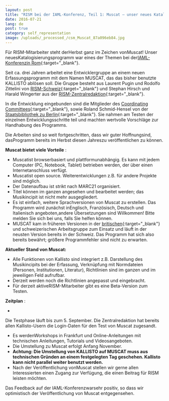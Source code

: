 ```yaml
---
layout: post
title: "RISM bei der IAML-Konferenz, Teil 1: Muscat – unser neues Katalogisierungsprogramm"
date: 2016-07-21
lang: de
post: true
category: self_representation
image: /uploads/_processed_/csm_Muscat_87a096eb84.jpg
---
```



Für RISM-Mitarbeiter steht derHerbst ganz im Zeichen vonMuscat! Unser neuesKatalogisierungsprogramm war eines der Themen bei der[IAML-Konferenzin Rom](http://www.iaml2016.org/){:target="_blank"}.

Seit ca. drei Jahren arbeitet eine Entwicklergruppe an einem neuen Erfassungsprogramm mit dem Namen MUSCAT, das das bisher benutzte KALLISTO ablösen soll. Die Gruppe besteht aus Laurent Pugin und Rodolfo Zittelini von [RISM-Schweiz](http://rism-ch.org/infrastructure/muscat.html){:target="_blank"} und Stephan Hirsch und Harald Wingerter aus der [RISM-Zentralredaktion](http://www.rism.info/de/unternehmen/zentralredaktion.html){:target="_blank"}.

In die Entwicklung eingebunden sind die Mitglieder des [Coordinating Committees](http://www.rism.info/de/unternehmen/internationale-partner.html){:target="_blank"}, sowie Roland Schmid-Hensel von der [Staatsbibliothek zu Berlin](http://staatsbibliothek-berlin.de/){:target="_blank"}. Sie nahmen am Testen der einzelnen Entwicklungsschritte teil und machten wertvolle Vorschläge zur Handhabung des Programms.

Die Arbeiten sind so weit fortgeschritten, dass wir guter Hoffnungsind, dasProgramm bereits im Herbst diesen Jahreszu veröffentlichen zu können.

**Muscat bietet viele Vorteile** :



- Muscatist browserbasiert und plattformunabhängig. Es kann mit jedem Computer (PC, Notebook, Tablet) betrieben werden, der über einen Internetanschluss verfügt.
- Muscatist open source. Weiterentwicklungen z.B. für andere Projekte sind möglich.
- Der Datenaufbau ist strikt nach MARC21 organisiert.
- Titel können im ganzen angesehen und bearbeitet werden; das Musikincipit ist nicht mehr ausgegliedert.
- Es ist einfach, weitere Sprachversionen von Muscat zu erstellen. Das Programm wird zunächst inEnglisch, Französisch, Deutsch und Italienisch angeboten,andere Übersetzungen sind Willkommen! Bitte melden Sie sich bei uns, falls Sie helfen können.
- MUSCAT kam in früheren Versionen in der [britischen](http://www.rism.org.uk/){:target="_blank"} und schweizerischen Arbeitsgruppe zum Einsatz und läuft in der neusten Version bereits in der Schweiz. Das Programm hat sich also bereits bewährt; größere Programmfehler sind nicht zu erwarten.





**Aktueller Stand von Muscat:**



- Alle Funktionen von Kallisto sind integriert z.B. Darstellung des Musikincipits bei der Erfassung, Verknüpfung mit Normdateien (Personen, Institutionen, Literatur), Richtlinien sind im ganzen und im jeweiligen Feld aufrufbar.
- Derzeit werden noch die Richtlinien angepasst und eingebracht.
- Für derzeit aktiveRISM-Mitarbeiter gibt es eine Beta-Version zum Testen.



**Zeitplan** :



-

Die Testphase läuft bis zum 5. September. Die Zentralredaktion hat bereits allen Kallisto-Usern die Login-Daten für den Test von Muscat zugesandt.

- Es werdenWorkshops in Frankfurt und Online-Anleitungen mit technischen Anleitungen, Tutorials und Videosangeboten.
- Die Umstellung zu Muscat erfolgt Anfang November.
- **Achtung: Die Umstellung von KALLISTO auf MUSCAT muss aus technischen Gründen an einem festgelegten Tag geschehen. Kallisto kann nicht parallel weiter benutzt werden.**
- Nach der Veröffentlichung vonMuscat stellen wir gerne allen Interessierten einen Zugang zur Verfügung, die einen Beitrag für RISM leisten möchten.





Das Feedback auf der IAML-Konferenzwarsehr positiv, so dass wir optimistisch der Veröffentlichung von Muscat entgegensehen.

<script type="text/javascript">var switchTo5x=true;</script><script type="text/javascript" src="http://w.sharethis.com/button/buttons.js"></script><script type="text/javascript">stLight.options({publisher: "9b601438-1ce1-49d8-bfd7-9cff5df54c17", doNotHash: false, doNotCopy: false, hashAddressBar: false});</script>